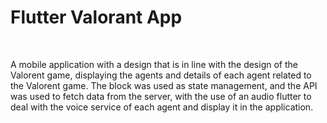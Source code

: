 <h1> Flutter Valorant App </h1>

</br>

<p>A mobile application with a design that is in line with the design of the Valorent game, displaying the agents and details of each agent related to the Valorent game. The block was used as state management, and the API was used to fetch data from the server, with the use of an audio flutter to deal with the voice service of each agent and display it in the application.</p>
